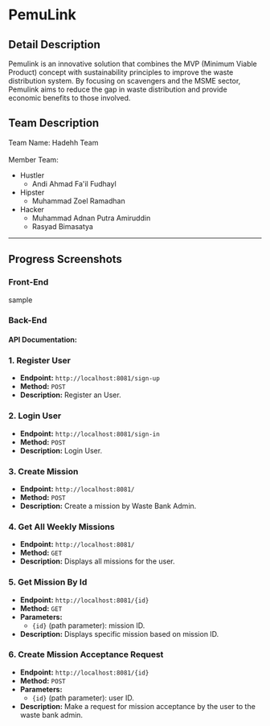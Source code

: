 # PemuLink
## Detail Description
Pemulink is an innovative solution that combines the MVP (Minimum Viable Product) concept with sustainability principles to improve the waste distribution system. By focusing on scavengers and the MSME sector, Pemulink aims to reduce the gap in waste distribution and provide economic benefits to those involved.
## Team Description
Team Name: Hadehh Team <br> <br>
Member Team: 
 - Hustler
   * Andi Ahmad Fa'il Fudhayl
 - Hipster
   * Muhammad Zoel Ramadhan
 - Hacker
   * Muhammad Adnan Putra Amiruddin
   * Rasyad Bimasatya
---
## Progress Screenshots
### Front-End
sample
### Back-End
#### API Documentation:
### 1. Register User
- **Endpoint:** `http://localhost:8081/sign-up`
- **Method:** `POST`
- **Description:** Register an User.

### 2. Login User
- **Endpoint:** `http://localhost:8081/sign-in`
- **Method:** `POST`
- **Description:** Login User.

### 3. Create Mission
- **Endpoint:** `http://localhost:8081/`
- **Method:** `POST`
- **Description:** Create a mission by Waste Bank Admin.

### 4. Get All Weekly Missions
- **Endpoint:** `http://localhost:8081/`
- **Method:** `GET`
- **Description:** Displays all missions for the user.

### 5. Get Mission By Id
- **Endpoint:** `http://localhost:8081/{id}`
- **Method:** `GET`
- **Parameters:**
  - `{id}` (path parameter): mission ID.
- **Description:** Displays specific mission based on mission ID.

### 6. Create Mission Acceptance Request
- **Endpoint:** `http://localhost:8081/{id}`
- **Method:** `POST`
- **Parameters:**
  - `{id}` (path parameter): user ID.
- **Description:** Make a request for mission acceptance by the user to the waste bank admin.

